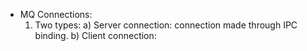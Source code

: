 * MQ Connections:
  1. Two types:
    a) Server connection: connection made through IPC binding.
    b) Client connection: 
